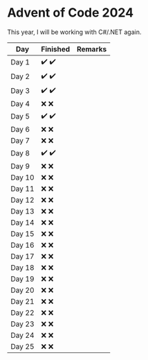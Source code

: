﻿# Advent of Code 2024

This year, I will be working with C#/.NET again.

| Day    | Finished                              | Remarks |
|--------|---------------------------------------|---------|
| Day 1  | :heavy_check_mark: :heavy_check_mark: |         |
| Day 2  | :heavy_check_mark: :heavy_check_mark: |         |
| Day 3  | :heavy_check_mark: :heavy_check_mark: |         |
| Day 4  | :x: :x:                               |         |
| Day 5  | :heavy_check_mark: :heavy_check_mark: |         |
| Day 6  | :x: :x:                               |         |
| Day 7  | :x: :x:                               |         |
| Day 8  | :heavy_check_mark: :heavy_check_mark: |         |
| Day 9  | :x: :x:                               |         |
| Day 10 | :x: :x:                               |         |
| Day 11 | :x: :x:                               |         |
| Day 12 | :x: :x:                               |         |
| Day 13 | :x: :x:                               |         |
| Day 14 | :x: :x:                               |         |
| Day 15 | :x: :x:                               |         |
| Day 16 | :x: :x:                               |         |
| Day 17 | :x: :x:                               |         |
| Day 18 | :x: :x:                               |         |
| Day 19 | :x: :x:                               |         |
| Day 20 | :x: :x:                               |         |
| Day 21 | :x: :x:                               |         |
| Day 22 | :x: :x:                               |         |
| Day 23 | :x: :x:                               |         |
| Day 24 | :x: :x:                               |         |
| Day 25 | :x: :x:                               |         |
